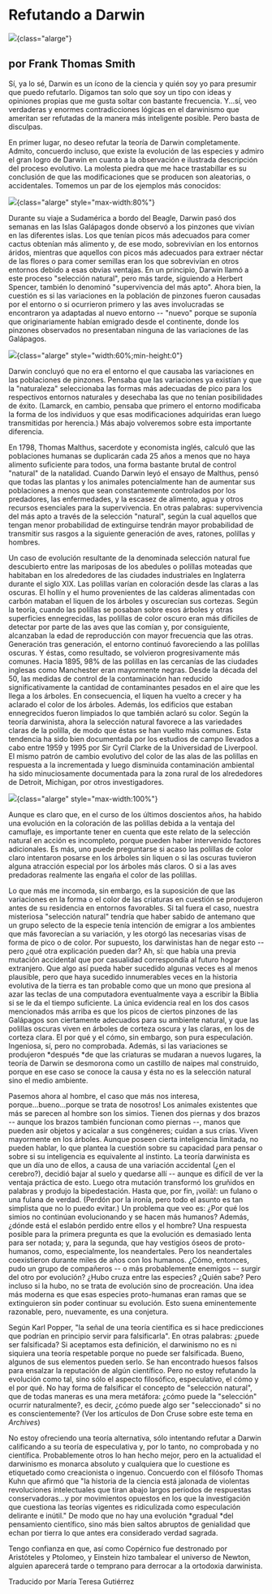 # Refutando a Darwin

![](charles-darwin.jpg){class="alarge"}

## por Frank Thomas Smith

Sí, ya lo sé, Darwin es un ícono de la ciencia y quién soy yo para
presumir que puedo refutarlo. Digamos tan solo que soy un tipo con ideas
y opiniones propias que me gusta soltar con bastante frecuencia. Y...sí,
veo verdaderas y enormes contradicciones lógicas en el darwinismo que
ameritan ser refutadas de la manera más inteligente posible. Pero basta
de disculpas.

En primer lugar, no deseo refutar la teoría de Darwin completamente.
Admito, concuerdo incluso, que existe la evolución de las especies y
admiro el gran logro de Darwin en cuanto a la observación e ilustrada
descripción del proceso evolutivo. La molesta piedra que me hace
trastabillar es su conclusión de que las modificaciones que se producen
son aleatorias, o accidentales. Tomemos un par de los ejemplos más
conocidos:

![](galapagos.gif){class="alarge" style="max-width:80%"}

Durante su viaje a Sudamérica a bordo del Beagle, Darwin pasó dos
semanas en las Islas Galápagos donde observó a los pinzones que vivían
en las diferentes islas. Los que tenían picos más adecuados para comer
cactus obtenían más alimento y, de ese modo, sobrevivían en los entornos
áridos, mientras que aquellos con picos más adecuados para extraer
néctar de las flores o para comer semillas eran los que sobrevivían en
otros entornos debido a esas obvias ventajas. En un principio, Darwin
llamó a este proceso "selección natural", pero más tarde, siguiendo a
Herbert Spencer, también lo denominó "supervivencia del más apto". Ahora
bien, la cuestión es si las variaciones en la población de pinzones
fueron causadas por el entorno o si ocurrieron primero y las aves
involucradas se encontraron ya adaptadas al nuevo entorno -- "nuevo"
porque se suponía que originariamente habían emigrado desde el
continente, donde los pinzones observados no presentaban ninguna de las
variaciones de las Galápagos.

![](finches.gif){class="alarge" style="width:60%;min-height:0"}

Darwin concluyó que no era el entorno el que causaba las variaciones en
las poblaciones de pinzones. Pensaba que las variaciones ya existían y
que la "naturaleza" seleccionaba las formas más adecuadas de pico para
los respectivos entornos naturales y desechaba las que no tenían
posibilidades de éxito. (Lamarck, en cambio, pensaba que primero el
entorno modificaba la forma de los individuos y que esas modificaciones
adquiridas eran luego transmitidas por herencia.) Más abajo volveremos
sobre esta importante diferencia.

En 1798, Thomas Malthus, sacerdote y economista inglés, calculó que las
poblaciones humanas se duplicarán cada 25 años a menos que no haya
alimento suficiente para todos, una forma bastante brutal de control
"natural" de la natalidad. Cuando Darwin leyó el ensayo de Malthus,
pensó que todas las plantas y los animales potencialmente han de
aumentar sus poblaciones a menos que sean constantemente controlados por
los predadores, las enfermedades, y la escasez de alimento, agua y otros
recursos esenciales para la supervivencia. En otras palabras:
supervivencia del más apto a través de la selección "natural", según la
cual aquellos que tengan menor probabilidad de extinguirse tendrán mayor
probabilidad de transmitir sus rasgos a la siguiente generación de aves,
ratones, polillas y hombres.

Un caso de evolución resultante de la denominada selección natural fue
descubierto entre las mariposas de los abedules o polillas moteadas que
habitaban en los alrededores de las ciudades industriales en Inglaterra
durante el siglo XIX. Las polillas varían en coloración desde las claras
a las oscuras. El hollín y el humo provenientes de las calderas
alimentadas con carbón mataban el liquen de los árboles y oscurecían sus
cortezas. Según la teoría, cuando las polillas se posaban sobre esos
árboles y otras superficies ennegrecidas, las polillas de color oscuro
eran más difíciles de detectar por parte de las aves que las comían y,
por consiguiente, alcanzaban la edad de reproducción con mayor
frecuencia que las otras. Generación tras generación, el entorno
continuó favoreciendo a las polillas oscuras. Y éstas, como resultado,
se volvieron progresivamente más comunes. Hacia 1895, 98% de las
polillas en las cercanías de las ciudades inglesas como Manchester eran
mayormente negras. Desde la década del 50, las medidas de control de la
contaminación han reducido significativamente la cantidad de
contaminantes pesados en el aire que les llega a los árboles. En
consecuencia, el liquen ha vuelto a crecer y ha aclarado el color de los
árboles. Además, los edificios que estaban ennegrecidos fueron limpiados
lo que también aclaró su color. Según la teoría darwinista, ahora la
selección natural favorece a las variedades claras de la polilla, de
modo que éstas se han vuelto más comunes. Esta tendencia ha sido bien
documentada por los estudios de campo llevados a cabo entre 1959 y 1995
por Sir Cyril Clarke de la Universidad de Liverpool. El mismo patrón de
cambio evolutivo del color de las alas de las polillas en respuesta a la
incrementada y luego disminuida contaminación ambiental ha sido
minuciosamente documentada para la zona rural de los alrededores de
Detroit, Michigan, por otros investigadores.

![](moths.gif){class="alarge" style="max-width:100%"}

Aunque es claro que, en el curso de los últimos doscientos años, ha
habido una evolución en la coloración de las polillas debida a la
ventaja del camuflaje, es importante tener en cuenta que este relato de
la selección natural en acción es incompleto, porque pueden haber
intervenido factores adicionales. Es más, uno puede preguntarse si acaso
las polillas de color claro intentaron posarse en los árboles sin liquen
o si las oscuras tuvieron alguna atracción especial por los árboles más
claros. O si a las aves predadoras realmente las engaña el color de las
polillas.

Lo que más me incomoda, sin embargo, es la suposición de que las
variaciones en la forma o el color de las criaturas en cuestión se
produjeron antes de su residencia en entornos favorables. Si tal fuera
el caso, nuestra misteriosa "selección natural" tendría que haber sabido
de antemano que un grupo selecto de la especie tenía intención de
emigrar a los ambientes que más favorecían a su variación, y les otorgó
las necesarias visas de forma de pico o de color. Por supuesto, los
darwinistas han de negar esto -- pero ¿qué otra explicación pueden dar?
Ah, sí: que había una previa mutación accidental que por casualidad
correspondía al futuro hogar extranjero. Que algo así pueda haber
sucedido algunas veces es al menos plausible, pero que haya sucedido
innumerables veces en la historia evolutiva de la tierra es tan probable
como que un mono que presiona al azar las teclas de una computadora
eventualmente vaya a escribir la Biblia si se le da el tiempo
suficiente. La única evidencia real en los dos casos mencionados más
arriba es que los picos de ciertos pinzones de las Galápagos son
ciertamente adecuados para su ambiente natural, y que las polillas
oscuras viven en árboles de corteza oscura y las claras, en los de
corteza clara. El por qué y el cómo, sin embargo, son pura especulación.
Ingeniosa, sí, pero no comprobada. Además, si las variaciones se
produjeron *después *de que las criaturas se mudaran a nuevos lugares,
la teoría de Darwin se desmorona como un castillo de naipes mal
construido, porque en ese caso se conoce la causa y ésta no es la
selección natural sino el medio ambiente.

Pasemos ahora al hombre, el caso que más nos interesa,
porque...bueno...porque se trata de nosotros! Los animales existentes
que más se parecen al hombre son los simios. Tienen dos piernas y dos
brazos -- aunque los brazos también funcionan como piernas --, manos que
pueden asir objetos y acicalar a sus congéneres; cuidan a sus crías.
Viven mayormente en los árboles. Aunque poseen cierta inteligencia
limitada, no pueden hablar, lo que plantea la cuestión sobre su
capacidad para pensar o sobre si su inteligencia es equivalente al
instinto. La teoría darwinista es que un día uno de ellos, a causa de
una variación accidental (¿en el cerebro?), decidió bajar al suelo y
quedarse allí -- aunque es difícil de ver la ventaja práctica de esto.
Luego otra mutación transformó los gruñidos en palabras y produjo la
bipedestación. Hasta que, por fin, ¡voilà!: un fulano o una fulana de
verdad. (Perdón por la ironía, pero todo el asunto es tan simplista que
no lo puedo evitar.) Un problema que veo es: ¿Por qué los simios no
continúan evolucionando y se hacen más humanos? Además, ¿dónde está el
eslabón perdido entre ellos y el hombre? Una respuesta posible para la
primera pregunta es que la evolución es demasiado lenta para ser notada;
y, para la segunda, que hay vestigios óseos de proto-humanos, como,
especialmente, los neandertales. Pero los neandertales coexistieron
durante miles de años con los humanos. ¿Cómo, entonces, pudo un grupo de
compañeros -- o más probablemente enemigos -- surgir del otro por
evolución? ¿Hubo cruza entre las especies? ¿Quién sabe? Pero incluso si
la hubo, no se trata de evolución sino de procreación. Una idea más
moderna es que esas especies proto-humanas eran ramas que se
extinguieron sin poder continuar su evolución. Esto suena eminentemente
razonable, pero, nuevamente, es una conjetura.

Según Karl Popper, "la señal de una teoría científica es si hace
predicciones que podrían en principio servir para falsificarla". En
otras palabras: ¿puede ser falsificada? Si aceptamos esta definición, el
darwinismo no es ni siquiera una teoría respetable porque no puede ser
falsificada. Bueno, algunos de sus elementos pueden serlo. Se han
encontrado huesos falsos para ensalzar la reputación de algún
científico. Pero no estoy refutando la evolución como tal, sino sólo el
aspecto filosófico, especulativo, el cómo y el por qué. No hay forma de
falsificar el concepto de "selección natural", que de todas maneras es
una mera metáfora: ¿cómo puede la "selección" ocurrir naturalmente?, es
decir, ¿cómo puede algo ser "seleccionado" si no es conscientemente?
(Ver los artículos de Don Cruse sobre este tema en *Archives*)

No estoy ofreciendo una teoría alternativa, sólo intentando refutar a
Darwin calificando a su teoría de especulativa y, por lo tanto, no
comprobada y no científica. Probablemente otros lo han hecho mejor, pero
en la actualidad el darwinismo es monarca absoluto y cualquiera que lo
cuestione es etiquetado como creacionista o ingenuo. Concuerdo con el
filósofo Thomas Kuhn que afirmó que "la historia de la ciencia está
jalonada de violentas revoluciones intelectuales que tiran abajo largos
periodos de respuestas conservadoras...y por movimientos opuestos en los
que la investigación que cuestiona las teorías vigentes es ridiculizada
como especulación delirante e inútil." De modo que no hay una evolución
*gradual *del pensamiento científico, sino más bien saltos abruptos de
genialidad que echan por tierra lo que antes era considerado verdad
sagrada.

Tengo confianza en que, así como Copérnico fue destronado por
Aristóteles y Ptolomeo, y Einstein hizo tambalear el universo de Newton,
alguien aparecerá tarde o temprano para derrocar a la ortodoxia
darwinista.

Traducido por María Teresa Gutiérrez
